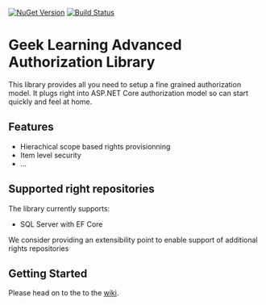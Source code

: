 [![NuGet Version](http://img.shields.io/nuget/v/GeekLearning.Authorizations.svg?style=flat-square)](https://www.nuget.org/packages/GeekLearning.Authorizations/)
[![Build Status](https://geeklearning.visualstudio.com/_apis/public/build/definitions/f841b266-7595-4d01-9ee1-4864cf65aa73/71/badge)](#)

# Geek Learning Advanced Authorization Library

This library provides all you need to setup a fine grained authorization model. It plugs right into 
ASP.NET Core authorization model so can start quickly and feel at home.

## Features

* Hierachical scope based rights provisionning
* Item level security
* ...

## Supported right repositories

The library currently supports:
* SQL Server with EF Core

We consider providing an extensibility point to enable support of additional rights repositories

## Getting Started

Please head on to the to the [wiki](https://github.com/geeklearningio/gl-dotnet-authorizations/wiki).
